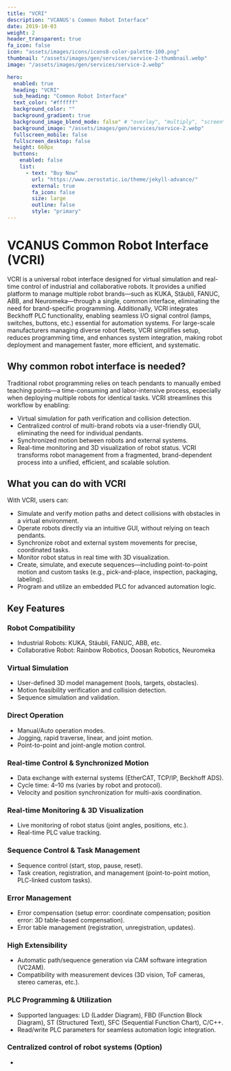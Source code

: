 ```yaml
---
title: "VCRI"
description: "VCANUS's Common Robot Interface"
date: 2019-10-03
weight: 2
header_transparent: true
fa_icon: false
icon: "assets/images/icons/icons8-color-palette-100.png"
thumbnail: "/assets/images/gen/services/service-2-thumbnail.webp"
image: "/assets/images/gen/services/service-2.webp"

hero:
  enabled: true
  heading: "VCRI"
  sub_heading: "Common Robot Interface"
  text_color: "#ffffff"
  background_color: ""
  background_gradient: true
  background_image_blend_mode: false" # "overlay", "multiply", "screen"
  background_image: "/assets/images/gen/services/service-2.webp"
  fullscreen_mobile: false
  fullscreen_desktop: false
  height: 660px
  buttons:
    enabled: false
    list:
      - text: "Buy Now"
        url: "https://www.zerostatic.io/theme/jekyll-advance/"
        external: true
        fa_icon: false
        size: large
        outline: false
        style: "primary"
---
```


# VCANUS Common Robot Interface (VCRI)

VCRI is a universal robot interface designed for virtual simulation and real-time control of industrial and collaborative robots. It provides a unified platform to manage multiple robot brands—such as KUKA, Stäubli, FANUC, ABB, and Neuromeka—through a single, common interface, eliminating the need for brand-specific programming. Additionally, VCRI integrates Beckhoff PLC functionality, enabling seamless I/O signal control (lamps, switches, buttons, etc.) essential for automation systems.
For large-scale manufacturers managing diverse robot fleets, VCRI simplifies setup, reduces programming time, and enhances system integration, making robot deployment and management faster, more efficient, and systematic.

## Why common robot interface is needed?

Traditional robot programming relies on teach pendants to manually embed teaching points—a time-consuming and labor-intensive process, especially when deploying multiple robots for identical tasks. VCRI streamlines this workflow by enabling:
- Virtual simulation for path verification and collision detection.
- Centralized control of multi-brand robots via a user-friendly GUI, eliminating the need for individual pendants.
- Synchronized motion between robots and external systems.
- Real-time monitoring and 3D visualization of robot status.
VCRI transforms robot management from a fragmented, brand-dependent process into a unified, efficient, and scalable solution.

## What you can do with VCRI

With VCRI, users can:
- Simulate and verify motion paths and detect collisions with obstacles in a virtual environment.
- Operate robots directly via an intuitive GUI, without relying on teach pendants.
- Synchronize robot and external system movements for precise, coordinated tasks.
- Monitor robot status in real time with 3D visualization.
- Create, simulate, and execute sequences—including point-to-point motion and custom tasks (e.g., pick-and-place, inspection, packaging, labeling).
- Program and utilize an embedded PLC for advanced automation logic.

## Key Features

### Robot Compatibility
- Industrial Robots: KUKA, Stäubli, FANUC, ABB, etc.
- Collaborative Robot: Rainbow Robotics, Doosan Robotics, Neuromeka

### Virtual Simulation
- User-defined 3D model management (tools, targets, obstacles).
- Motion feasibility verification and collision detection.
- Sequence simulation and validation.

### Direct Operation
- Manual/Auto operation modes.
- Jogging, rapid traverse, linear, and joint motion.
- Point-to-point and joint-angle motion control.

### Real-time Control & Synchronized Motion
- Data exchange with external systems (EtherCAT, TCP/IP, Beckhoff ADS).
- Cycle time: 4–10 ms (varies by robot and protocol).
- Velocity and position synchronization for multi-axis coordination.

### Real-time Monitoring & 3D Visualization
- Live monitoring of robot status (joint angles, positions, etc.).
- Real-time PLC value tracking.

### Sequence Control & Task Management
- Sequence control (start, stop, pause, reset).
- Task creation, registration, and management (point-to-point motion, PLC-linked custom tasks).

### Error Management
- Error compensation (setup error: coordinate compensation; position error: 3D table-based compensation).
- Error table management (registration, unregistration, updates).

### High Extensibility 
- Automatic path/sequence generation via CAM software integration (VC2AM).
- Compatibility with measurement devices (3D vision, ToF cameras, stereo cameras, etc.).

### PLC Programming & Utilization
- Supported languages: LD (Ladder Diagram), FBD (Function Block Diagram), ST (Structured Text), SFC (Sequential Function Chart), C/C++.
- Read/write PLC parameters for seamless automation logic integration.

### Centralized control of robot systems (Option)
- 
